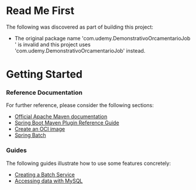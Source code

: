 # Read Me First
The following was discovered as part of building this project:

* The original package name 'com.udemy.DemonstrativoOrcamentarioJob ' is invalid and this project uses 'com.udemy.DemonstrativoOrcamentarioJob' instead.

# Getting Started

### Reference Documentation
For further reference, please consider the following sections:

* [Official Apache Maven documentation](https://maven.apache.org/guides/index.html)
* [Spring Boot Maven Plugin Reference Guide](https://docs.spring.io/spring-boot/docs/2.7.14/maven-plugin/reference/html/)
* [Create an OCI image](https://docs.spring.io/spring-boot/docs/2.7.14/maven-plugin/reference/html/#build-image)
* [Spring Batch](https://docs.spring.io/spring-boot/docs/2.7.14/reference/htmlsinge/index.html#howto.batch)

### Guides
The following guides illustrate how to use some features concretely:

* [Creating a Batch Service](https://spring.io/guides/gs/batch-processing/)
* [Accessing data with MySQL](https://spring.io/guides/gs/accessing-data-mysql/)

